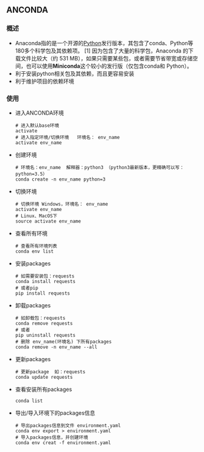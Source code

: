 ##  ANCONDA

### 概述

-   Anaconda指的是一个开源的[Python](https://baike.baidu.com/item/Python)发行版本，其包含了conda、Python等180多个科学包及其依赖项。 [1]  因为包含了大量的科学包，Anaconda 的下载文件比较大（约 531 MB），如果只需要某些包，或者需要节省带宽或存储空间，也可以使用**Miniconda**这个较小的发行版（仅包含conda和 Python）。
-   利于安装python相关包及其依赖，而且更容易安装
-   利于维护项目的依赖环境

### 使用

-   进入ANCONDA环境

    ```shell
    # 进入默认base环境
    activate  
    # 进入指定环境/切换环境	环境名： env_name
    activate env_name
    ```

-   创建环境

    ```shell
    # 环境名：env_name  解释器：python3 （python3最新版本，更精确可以写：python=3.5）
    conda create -n env_name python=3
    ```

-   切换环境

    ```shell
    # 切换环境 Windows，环境名： env_name
    activate env_name
    # Linux、MacOS下
    source activate env_name
    ```

-   查看所有环境

    ```shell
    # 查看所有环境列表
    conda env list
    ```

-   安装packages

    ```shell
    # 如需要安装包：requests
    conda install requests
    # 或者pip
    pip install requests
    ```

-   卸载packages

    ```shell
    # 如卸载包：requests
    conda remove requests
    # 或者
    pip uninstall requests
    # 删除 env_name(环境名) 下所有packages
    conda remove -n env_name --all
    ```

-   更新packages

    ```shell
    # 更新package  如：requests
    conda update requests
    ```

-   查看安装所有packages

    ```shell
    conda list
    ```

-   导出/导入环境下的packages信息

    ```shell
    # 导出packages信息到文件 environment.yaml
    conda env export > environment.yaml
    # 导入packages信息，并创建环境
    conda env creat -f environment.yaml
    ```

    